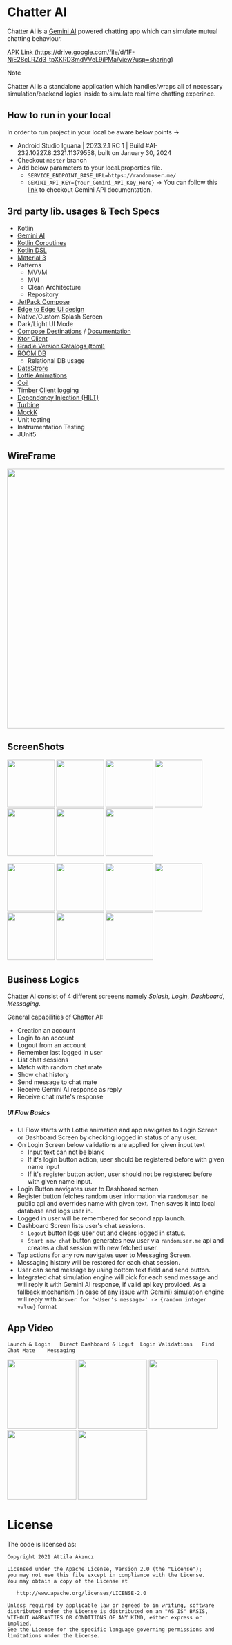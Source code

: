 # Chatter AI
Chatter AI is a [Gemini AI](https://gemini.google.com/app) powered chatting app which can simulate mutual chatting behaviour. 

[APK Link (https://drive.google.com/file/d/1F-NiE28cLRZd3_tpXKRD3mdVVeL9iPMa/view?usp=sharing)](https://drive.google.com/file/d/1F-NiE28cLRZd3_tpXKRD3mdVVeL9iPMa/view?usp=sharing)

> [!NOTE]
> Chatter AI is a standalone application which handles/wraps all of necessary simulation/backend logics inside to simulate real time chatting experince.


## How to run in your local
In order to run project in your local be aware below points ->
* Android Studio Iguana | 2023.2.1 RC 1 | Build #AI-232.10227.8.2321.11379558, built on January 30, 2024
* Checkout ```master``` branch
* Add below parameters to your local.properties file.
  * ```SERVICE_ENDPOINT_BASE_URL=https://randomuser.me/```
  * ```GEMINI_API_KEY={Your_Gemini_API_Key_Here}``` -> You can follow this [link](https://ai.google.dev/tutorials/android_quickstart) to checkout Gemini API documentation.

## 3rd party lib. usages & Tech Specs
* Kotlin
* [Gemini AI](https://ai.google.dev/tutorials/android_quickstart) 
* [Kotlin Coroutines](https://kotlinlang.org/docs/coroutines-overview.html)
* [Kotlin DSL](https://developer.android.com/build/migrate-to-kotlin-dsl)
* [Material 3](https://m3.material.io/)
* Patterns
    - MVVM
    - MVI
    - Clean Architecture
    - Repository
* [JetPack Compose](https://developer.android.com/jetpack/compose?gclid=Cj0KCQiAjMKqBhCgARIsAPDgWlyVg8bZaasX_bdQfYrAXsuDQ6vD-2SmFcTv34Fb-jLQxgGqPD7UxKgaAso5EALw_wcB&gclsrc=aw.ds)
* [Edge to Edge UI design](https://developer.android.com/jetpack/compose/layouts/insets)
* Native/Custom Splash Screen
* Dark/Light UI Mode
* [Compose Destinations](https://github.com/raamcosta/compose-destinations) / [Documentation](https://composedestinations.rafaelcosta.xyz/)
* [Ktor Client](https://ktor.io/docs/client-supported-platforms.html)
* [Gradle Version Catalogs (toml)](https://developer.android.com/build/migrate-to-catalogs)
* [ROOM DB](https://developer.android.com/training/data-storage/room)
  - Relational DB usage
* [DataStrore](https://developer.android.com/topic/libraries/architecture/datastore)
* [Lottie Animations](https://github.com/airbnb/lottie-android)
* [Coil](https://github.com/coil-kt/coil)
* [Timber Client logging](https://github.com/JakeWharton/timber)
* [Dependency Injection (HILT)](https://developer.android.com/training/dependency-injection/hilt-android)
* [Turbine](https://github.com/cashapp/turbine)
* [MockK](https://mockk.io/)
* Unit testing
* Instrumentation Testing
* JUnit5

## WireFrame
<img src="https://github.com/AttilaAKINCI/ChatterAI/blob/master/images/wireframe.png" width="600">

## ScreenShots

<img src="https://github.com/AttilaAKINCI/ChatterAI/blob/master/images/light-1.png" width="110">   <img
src="https://github.com/AttilaAKINCI/ChatterAI/blob/master/images/light-2.png" width="110">   <img
src="https://github.com/AttilaAKINCI/ChatterAI/blob/master/images/light-3.png" width="110">   <img
src="https://github.com/AttilaAKINCI/ChatterAI/blob/master/images/light-4.png" width="110">   <img
src="https://github.com/AttilaAKINCI/ChatterAI/blob/master/images/light-5.png" width="110">   <img
src="https://github.com/AttilaAKINCI/ChatterAI/blob/master/images/light-6.png" width="110">   <img
src="https://github.com/AttilaAKINCI/ChatterAI/blob/master/images/light-7.png" width="110">    

<img src="https://github.com/AttilaAKINCI/ChatterAI/blob/master/images/dark-1.png" width="110">   <img
src="https://github.com/AttilaAKINCI/ChatterAI/blob/master/images/dark-2.png" width="110">   <img
src="https://github.com/AttilaAKINCI/ChatterAI/blob/master/images/dark-3.png" width="110">   <img
src="https://github.com/AttilaAKINCI/ChatterAI/blob/master/images/dark-4.png" width="110">   <img
src="https://github.com/AttilaAKINCI/ChatterAI/blob/master/images/dark-5.png" width="110">   <img
src="https://github.com/AttilaAKINCI/ChatterAI/blob/master/images/dark-6.png" width="110">   <img
src="https://github.com/AttilaAKINCI/ChatterAI/blob/master/images/dark-7.png" width="110">   


## Business Logics 
Chatter AI consist of 4 different screeens namely *Splash*, *Login*, *Dashboard*, *Messaging*. 

General capabilities of Chatter AI:
* Creation an account
* Login to an account
* Logout from an account
* Remember last logged in user
* List chat sessions
* Match with random chat mate
* Show chat history
* Send message to chat mate
* Receive Gemini AI response as reply
* Receive chat mate's response

##### UI Flow Basics
- UI Flow starts with Lottie animation and app navigates to Login Screen or Dashboard Screen by checking logged in status of any user.
- On Login Screen below validations are applied for given input text
   - Input text can not be blank
   - If it's login button action, user should be registered before with given name input
   - If it's register button action, user should not be registered before with given name input.
- Login Button navigates user to Dashboard screen 
- Register button fetches random user information via ```randomuser.me``` public api and overrides name with given text. Then saves it into local database and logs user in.
- Logged in user will be remembered for second app launch.
- Dashboard Screen lists user's chat sessions.
   - ```Logout``` button logs user out and clears logged in status.
   - ```Start new chat``` button generates new user via ```randomuser.me``` api and creates a chat session with new fetched user.
- Tap actions for any row navigates user to Messaging Screen.
- Messaging history will be restored for each chat session.
- User can send message by using bottom text field and send button.
- Integrated chat simulation engine will pick for each send message and will reply it with Gemini AI response, if valid api key provided. As a fallback mechanism (in case of any issue with Gemini) simulation engine will reply with ```Answer for '<User's message>' -> {random integer value}``` format


## App Video
    
    Launch & Login   Direct Dashboard & Logut  Login Validations   Find Chat Mate    Messaging           

<img src="https://github.com/AttilaAKINCI/ChatterAI/assets/21987335/e0db8483-b3aa-47a9-a9a0-3a702a7168bd" width="160"/> <img 
src="https://github.com/AttilaAKINCI/ChatterAI/assets/21987335/75f5a4ad-6f75-4ae2-a8a9-1dd165912966" width="160"/>  <img 
src="https://github.com/AttilaAKINCI/ChatterAI/assets/21987335/7eaa1aef-74d9-45db-8f5e-8ff8fce705d7" width="160"/>  <img 
src="https://github.com/AttilaAKINCI/ChatterAI/assets/21987335/373c8249-4332-4338-807f-8f5966f65494" width="160"/> <img
src="https://github.com/AttilaAKINCI/ChatterAI/assets/21987335/8022680c-3f46-4daf-8a0f-dea2906c208a" width="160"/> 


# License

The code is licensed as:

```
Copyright 2021 Attila Akıncı

Licensed under the Apache License, Version 2.0 (the "License");
you may not use this file except in compliance with the License.
You may obtain a copy of the License at

   http://www.apache.org/licenses/LICENSE-2.0

Unless required by applicable law or agreed to in writing, software
distributed under the License is distributed on an "AS IS" BASIS,
WITHOUT WARRANTIES OR CONDITIONS OF ANY KIND, either express or implied.
See the License for the specific language governing permissions and
limitations under the License.
```
